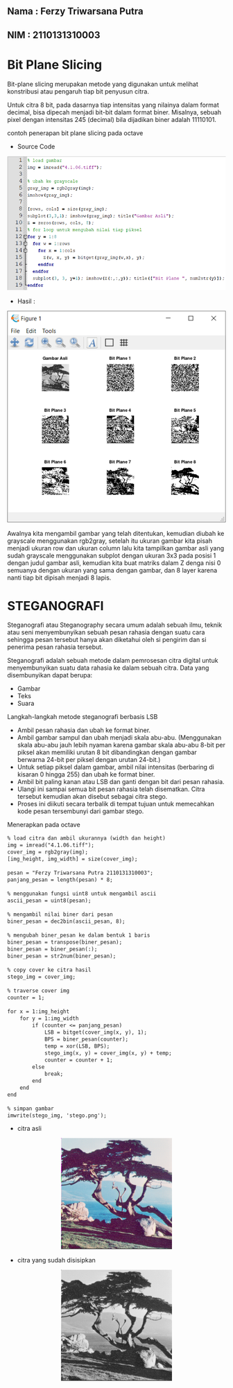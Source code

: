 ## Nama : Ferzy Triwarsana Putra
## NIM : 2110131310003
# Bit Plane Slicing

Bit-plane slicing merupakan metode yang digunakan untuk melihat konstribusi atau pengaruh tiap bit penyusun citra.

Untuk citra 8 bit, pada dasarnya tiap intensitas yang nilainya dalam format decimal, bisa dipecah menjadi bit-bit dalam format biner. Misalnya, sebuah pixel dengan intensitas 245 (decimal) bila dijadikan biner adalah 11110101.

contoh penerapan bit plane slicing pada octave

* Source Code
<p align="center"><img src="gambar/2.PNG" alt="Gambar Asli">

* Hasil :

<p align="center"><img src="gambar/2_1.PNG" alt="Gambar Asli">

Awalnya kita mengambil gambar yang telah ditentukan, kemudian diubah ke grayscale menggunakan rgb2gray, setelah itu ukuran gambar kita pisah menjadi ukuran row dan ukuran column lalu kita tampilkan gambar asli yang sudah grayscale menggunakan subplot dengan ukuran 3x3 pada posisi 1 dengan judul gambar asli, kemudian kita buat matriks dalam Z denga nisi 0 semuanya dengan ukuran yang sama dengan gambar, dan 8 layer karena nanti tiap bit dipisah menjadi 8 lapis.

# STEGANOGRAFI

Steganografi atau Steganography secara umum adalah sebuah ilmu, teknik atau seni menyembunyikan sebuah pesan rahasia dengan suatu cara sehingga pesan tersebut hanya akan diketahui oleh si pengirim dan si penerima pesan rahasia tersebut.

Steganografi adalah sebuah metode dalam pemrosesan citra digital untuk menyembunyikan suatu data rahasia ke dalam sebuah citra.
Data yang disembunyikan dapat berupa:
* Gambar
* Teks
* Suara

Langkah-langkah metode steganografi berbasis LSB
* Ambil pesan rahasia dan ubah ke format biner.
* Ambil gambar sampul dan ubah menjadi skala abu-abu. (Menggunakan skala abu-abu jauh lebih nyaman karena gambar skala abu-abu 8-bit per piksel akan memiliki urutan 8 bit dibandingkan dengan gambar berwarna 24-bit per piksel dengan urutan 24-bit.)
* Untuk setiap piksel dalam gambar, ambil nilai intensitas (berbaring di kisaran 0 hingga 255) dan ubah ke format biner.
* Ambil bit paling kanan atau LSB dan ganti dengan bit dari pesan rahasia.
* Ulangi ini sampai semua bit pesan rahasia telah disematkan. Citra tersebut kemudian akan disebut sebagai citra stego.
* Proses ini diikuti secara terbalik di tempat tujuan untuk memecahkan kode pesan tersembunyi dari gambar stego.

Menerapkan pada octave

    % load citra dan ambil ukurannya (width dan height)
    img = imread("4.1.06.tiff");
    cover_img = rgb2gray(img);
    [img_height, img_width] = size(cover_img);

    pesan = "Ferzy Triwarsana Putra 2110131310003";
    panjang_pesan = length(pesan) * 8;

    % menggunakan fungsi uint8 untuk mengambil ascii
    ascii_pesan = uint8(pesan);

    % mengambil nilai biner dari pesan
    biner_pesan = dec2bin(ascii_pesan, 8);

    % mengubah biner_pesan ke dalam bentuk 1 baris
    biner_pesan = transpose(biner_pesan);
    biner_pesan = biner_pesan(:);
    biner_pesan = str2num(biner_pesan);

    % copy cover ke citra hasil
    stego_img = cover_img;

    % traverse cover img
    counter = 1;

    for x = 1:img_height
        for y = 1:img_width
            if (counter <= panjang_pesan)
                LSB = bitget(cover_img(x, y), 1);
                BPS = biner_pesan(counter);
                temp = xor(LSB, BPS);
                stego_img(x, y) = cover_img(x, y) + temp;
                counter = counter + 1;
            else
                break;
            end
        end
    end

    % simpan gambar
    imwrite(stego_img, 'stego.png');

* citra asli
<p align="center"><img src="gambar/4.1.06.png" alt="Gambar Asli">

* citra yang sudah disisipkan
<p align="center"><img src="gambar/stego.png" alt="Gambar Asli">